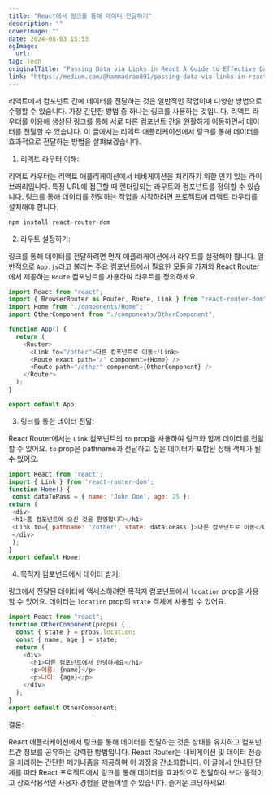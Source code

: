 ```yaml
---
title: "React에서 링크를 통해 데이터 전달하기"
description: ""
coverImage: ""
date: 2024-08-03 15:53
ogImage: 
  url: 
tag: Tech
originalTitle: "Passing Data via Links in React A Guide to Effective Data Transfer"
link: "https://medium.com/@hammadrao891/passing-data-via-links-in-react-a-guide-to-effective-data-transfer-1e0b030e2a12"
---
```




리액트에서 컴포넌트 간에 데이터를 전달하는 것은 일반적인 작업이며 다양한 방법으로 수행할 수 있습니다. 가장 간단한 방법 중 하나는 링크를 사용하는 것입니다. 리액트 라우터를 이용해 생성된 링크를 통해 서로 다른 컴포넌트 간을 원활하게 이동하면서 데이터를 전달할 수 있습니다. 이 글에서는 리액트 애플리케이션에서 링크를 통해 데이터를 효과적으로 전달하는 방법을 살펴보겠습니다.

1. 리액트 라우터 이해:

리액트 라우터는 리액트 애플리케이션에서 네비게이션을 처리하기 위한 인기 있는 라이브러리입니다. 특정 URL에 접근할 때 렌더링되는 라우트와 컴포넌트를 정의할 수 있습니다. 링크를 통해 데이터를 전달하는 작업을 시작하려면 프로젝트에 리액트 라우터를 설치해야 합니다.

```js
npm install react-router-dom
```

<div class="content-ad"></div>

2. 라우트 설정하기:

링크를 통해 데이터를 전달하려면 먼저 애플리케이션에서 라우트를 설정해야 합니다. 일반적으로 `App.js`라고 불리는 주요 컴포넌트에서 필요한 모듈을 가져와 React Router에서 제공하는 `Route` 컴포넌트를 사용하여 라우트를 정의하세요.

```js
import React from "react";
import { BrowserRouter as Router, Route, Link } from "react-router-dom";
import Home from "./components/Home";
import OtherComponent from "./components/OtherComponent";

function App() {
  return (
    <Router>
      <Link to="/other">다른 컴포넌트로 이동</Link>
      <Route exact path="/" component={Home} />
      <Route path="/other" component={OtherComponent} />
    </Router>
  );
}

export default App;
```

3. 링크를 통한 데이터 전달:

<div class="content-ad"></div>

React Router에서는 `Link` 컴포넌트의 `to` prop을 사용하여 링크와 함께 데이터를 전달할 수 있어요. `to` prop은 pathname과 전달하고 싶은 데이터가 포함된 상태 객체가 될 수 있어요.

```js
import React from 'react';
import { Link } from 'react-router-dom';
function Home() {
 const dataToPass = { name: 'John Doe', age: 25 };
return (
 <div>
 <h1>홈 컴포넌트에 오신 것을 환영합니다</h1>
 <Link to={ pathname: '/other', state: dataToPass }>다른 컴포넌트로 이동</Link>
 </div>
 );
}
export default Home;
```

4. 목적지 컴포넌트에서 데이터 받기:

링크에서 전달된 데이터에 액세스하려면 목적지 컴포넌트에서 `location` prop을 사용할 수 있어요. 데이터는 `location` prop의 `state` 객체에 사용할 수 있어요.

<div class="content-ad"></div>

```js
import React from "react";
function OtherComponent(props) {
  const { state } = props.location;
  const { name, age } = state;
  return (
    <div>
      <h1>다른 컴포넌트에서 안녕하세요</h1>
      <p>이름: {name}</p>
      <p>나이: {age}</p>
    </div>
  );
}
export default OtherComponent;
```

결론:

React 애플리케이션에서 링크를 통해 데이터를 전달하는 것은 상태를 유지하고 컴포넌트간 정보를 공유하는 강력한 방법입니다. React Router는 내비게이션 및 데이터 전송을 처리하는 간단한 메커니즘을 제공하여 이 과정을 간소화합니다. 이 글에서 안내된 단계를 따라 React 프로젝트에서 링크를 통해 데이터를 효과적으로 전달하여 보다 동적이고 상호작용적인 사용자 경험을 만들어낼 수 있습니다. 즐거운 코딩하세요!
